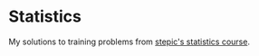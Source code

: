 # Statistics
My solutions to training problems from [stepic's statistics course](https://stepik.org/326).
